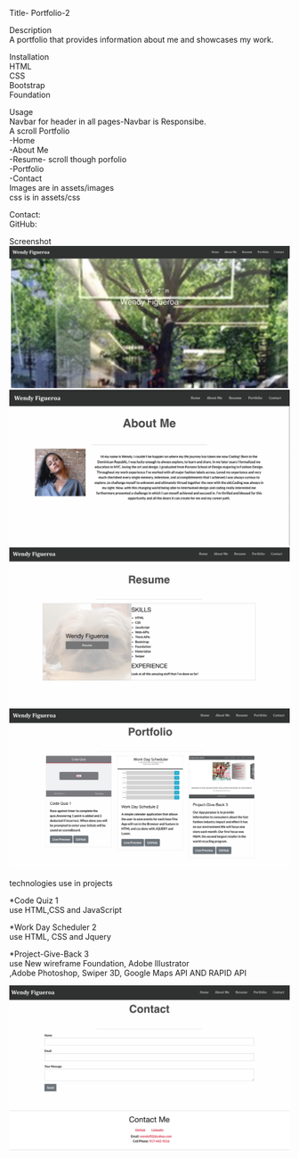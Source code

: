 Title- Portfolio-2   

Description      
A portfolio that provides information about me and showcases my work.


Installation     
HTML   
CSS    
Bootstrap   
Foundation   

Usage       
Navbar for header in all pages-Navbar is Responsibe.       
A scroll Portfolio   
-Home   
-About Me   
-Resume- scroll though porfolio    
-Portfolio   
-Contact   
Images are in assets/images    
css is in assets/css    

Contact:   
GitHub:


Screenshot    
![GitHub](assets/images/portfolio1.png)       
![GitHub](assets/images/portfolio2.png)   
![GitHub](assets/images/resume.png)   
![GitHub](assets/images/portfoliorevise1.png)   

 technologies use in projects

 *Code Quiz 1   
use HTML,CSS and JavaScript      

 *Work Day Scheduler 2   
use HTML, CSS and Jquery   

 *Project-Give-Back 3   
use New wireframe Foundation, Adobe Illustrator    
,Adobe Photoshop, Swiper 3D, Google Maps API AND RAPID API   

![GitHub](assets/images/contact2.png)


 